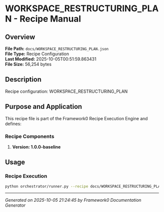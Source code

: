 # WORKSPACE_RESTRUCTURING_PLAN - Recipe Manual

## Overview
**File Path:** `docs/WORKSPACE_RESTRUCTURING_PLAN.json`  
**File Type:** Recipe Configuration  
**Last Modified:** 2025-10-05T00:51:59.863431  
**File Size:** 56,254 bytes  

## Description
Recipe configuration: WORKSPACE_RESTRUCTURING_PLAN

## Purpose and Application
This recipe file is part of the Framework0 Recipe Execution Engine and defines:

### Recipe Components
1. **Version: 1.0.0-baseline**

## Usage

### Recipe Execution
```bash
python orchestrator/runner.py --recipe docs/WORKSPACE_RESTRUCTURING_PLAN.json
```


---
*Generated on 2025-10-05 21:24:45 by Framework0 Documentation Generator*

